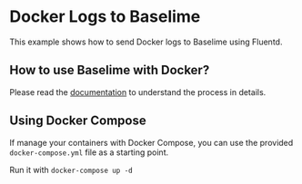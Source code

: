 # Docker Logs to Baselime

This example shows how to send Docker logs to Baselime using Fluentd.

## How to use Baselime with Docker?

Please read the [documentation](https://baselime.io/docs/sending-data/docker/) to understand the process in details.

## Using Docker Compose

If manage your containers with Docker Compose, you can use the provided `docker-compose.yml`
file as a starting point.

Run it with `docker-compose up -d`
